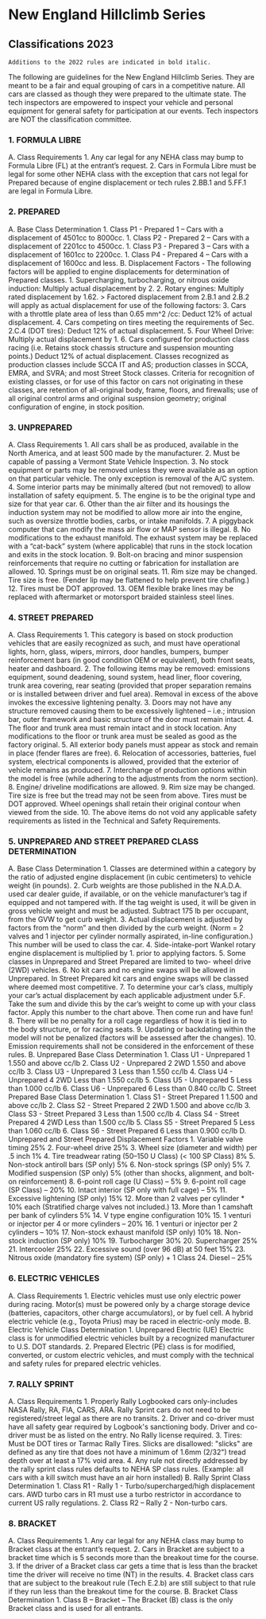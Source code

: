 # New England Hillclimb Series

## Classifications 2023

```
Additions to the 2022 rules are indicated in bold italic.
```

The following are guidelines for the New England Hillclimb Series.
They are meant to be a fair and equal grouping of cars in a competitive nature.
All cars are classed as though they were prepared to the ultimate state.
The tech inspectors are empowered to inspect your vehicle and personal equipment for general safety for participation at our events.
Tech inspectors are NOT the classification committee.

### 1. FORMULA LIBRE

A. Class Requirements
	1. Any car legal for any NEHA class may bump to Formula Libre (FL) at the entrant’s request.
	2. Cars in Formula Libre must be legal for some other NEHA class with the exception that cars not legal for Prepared because of engine displacement or tech rules 2.BB.1 and 5.FF.1 are legal in Formula Libre.

### 2. PREPARED

A. Base Class Determination
	1. Class P1 - Prepared 1 – Cars with a displacement of 4501cc to 8000cc.
	1. Class P2 - Prepared 2 – Cars with a displacement of 2201cc to 4500cc.
	1. Class P3 - Prepared 3 – Cars with a displacement of 1601cc to 2200cc.
	1. Class P4 - Prepared 4 – Cars with a displacement of 1600cc and less.
B. Displacement Factors - The following factors will be applied to engine
displacements for determination of Prepared classes.
	1. Supercharging, turbocharging, or nitrous oxide induction: Multiply actual displacement by 2.
	2. Rotary engines: Multiply rated displacement by 1.62.
		> Factored displacement from 2.B.1 and 2.B.2 will apply as actual displacement for use of the following factors:
	3. Cars with a throttle plate area of less than 0.65 mm^2 /cc: Deduct 12% of actual displacement.
	4. Cars competing on tires meeting the requirements of Sec. 2.C.4 (DOT tires): Deduct 12% of actual displacement.
	5. Four Wheel Drive: Multiply actual displacement by 1.
	6. Cars configured for production class racing (i.e. Retains stock chassis structure and suspension mounting points.) 
		Deduct 12% of actual displacement. 
		Classes recognized as production classes include SCCA IT and AS; production classes in SCCA, EMRA, and SVRA; and most Street Stock classes. 
		Criteria for recognition of existing classes, or for use of this factor on cars not originating in these classes, are retention of all-original body, frame, floors, and firewalls; use of all original control arms and original suspension geometry; original configuration of engine, in stock position.

### 3. UNPREPARED

A. Class Requirements
	1. All cars shall be as produced, available in the North America, and at least 500 made by the manufacturer.
	2. Must be capable of passing a Vermont State Vehicle Inspection.
	3. No stock equipment or parts may be removed unless they were available as an option on that particular vehicle. The only exception is removal of the A/C system.
	4. Some interior parts may be minimally altered (but not removed) to allow installation of safety equipment.
	5. The engine is to be the original type and size for that year car.
	6. Other than the air filter and its housings the induction system may not be modified to allow more air into the engine, such as oversize throttle bodies, carbs, or intake manifolds.
	7. A piggyback computer that can modify the mass air flow or MAP sensor is illegal.
	8. No modifications to the exhaust manifold. The exhaust system may be replaced with a “cat-back” system (where applicable) that runs in the stock location and exits in the stock location.
	9. Bolt-on bracing and minor suspension reinforcements that require no cutting or fabrication for installation are allowed.
	10. Springs must be on original seats.
	11. Rim size may be changed. Tire size is free. (Fender lip may be flattened to help prevent tire chafing.)
	12. Tires must be DOT approved.
	13. OEM flexible brake lines may be replaced with aftermarket or motorsport braided stainless steel lines.

### 4. STREET PREPARED

A. Class Requirements
	1. This category is based on stock production vehicles that are easily recognized as such, and must have operational lights, horn, glass, wipers, mirrors, door handles, bumpers, bumper reinforcement bars (in good condition OEM or equivalent), both front seats, heater and dashboard.
	2. The following items may be removed: emissions equipment, sound deadening, sound system, head liner, floor covering, trunk area covering, rear seating (provided that proper separation remains or is installed between driver and fuel area). Removal in excess of the above invokes the excessive lightening penalty.
	3. Doors may not have any structure removed causing them to be excessively lightened – i.e.; intrusion bar, outer framework and basic structure of the door must remain intact.
	4. The floor and trunk area must remain intact and in stock location. Any modifications to the floor or trunk area must be sealed as good as the factory original.
	5. All exterior body panels must appear as stock and remain in place (fender flares are free).
	6. Relocation of accessories, batteries, fuel system, electrical components is allowed, provided that the exterior of vehicle remains as produced.
	7. Interchange of production options within the model is free (while adhering to the adjustments from the norm section).
	8. Engine/ driveline modifications are allowed.
	9. Rim size may be changed. Tire size is free but the tread may not be seen from above. Tires must be DOT approved. Wheel openings shall retain their original contour when viewed from the side.
	10. The above items do not void any applicable safety requirements as listed in the Technical and Safety Requirements.

### 5. UNPREPARED AND STREET PREPARED CLASS DETERMINATION

A. Base Class Determination
	1. Classes are determined within a category by the ratio of adjusted engine displacement (in cubic centimeters) to vehicle weight (in pounds).
	2. Curb weights are those published in the N.A.D.A. used car dealer guide, if available, or on the vehicle manufacturer’s tag if equipped and not tampered with. If the tag weight is used, it will be given in gross vehicle weight and must be adjusted. Subtract 175 lb per occupant, from the GVW to get curb weight.
	3. Actual displacement is adjusted by factors from the “norm” and then divided by the curb weight. (Norm = 2 valves and 1 injector per cylinder normally aspirated, in-line configuration.) This number will be used to class the car.
	4. Side-intake-port Wankel rotary engine displacement is multiplied by 1. prior to applying factors.
	5. Some classes in Unprepared and Street Prepared are limited to two- wheel drive (2WD) vehicles.
	6. No kit cars and no engine swaps will be allowed in Unprepared. In Street Prepared kit cars and engine swaps will be classed where deemed most competitive.
	7. To determine your car’s class, multiply your car’s actual displacement by each applicable adjustment under 5.F. Take the sum and divide this by the car’s weight to come up with your class factor. Apply this number to the chart above. Then come run and have fun!
	8. There will be no penalty for a roll cage regardless of how it is tied in to the body structure, or for racing seats.
	9. Updating or backdating within the model will not be penalized (factors will be assessed after the changes).
	10. Emission requirements shall not be considered in the enforcement of these rules.
B. Unprepared Base Class Determination
	1. Class U1 - Unprepared 1 1.550 and above cc/lb
	2. Class U2 - Unprepared 2 2WD 1.550 and above cc/lb
	3. Class U3 - Unprepared 3 Less than 1.550 cc/lb
	4. Class U4 - Unprepared 4 2WD Less than 1.550 cc/lb
	5. Class U5 - Unprepared 5 Less than 1.000 cc/lb
	6. Class U6 - Unprepared 6 Less than 0.840 cc/lb
C. Street Prepared Base Class Determination
	1. Class S1 - Street Prepared 1 1.500 and above cc/lb
	2. Class S2 - Street Prepared 2 2WD 1.500 and above cc/lb
	3. Class S3 - Street Prepared 3 Less than 1.500 cc/lb
	4. Class S4 - Street Prepared 4 2WD Less than 1.500 cc/lb
	5. Class S5 - Street Prepared 5 Less than 1.060 cc/lb
	6. Class S6 - Street Prepared 6 Less than 0.900 cc/lb
D. Unprepared and Street Prepared Displacement Factors
	1. Variable valve timing 25%
	2. Four-wheel drive 25%
	3. Wheel size (diameter and width) per .5 inch 1%
	4. Tire treadwear rating (50–150 U Class) (< 100 SP Class) 8%
	5. Non-stock antiroll bars (SP only) 5%
	6. Non-stock springs (SP only) 5%
	7. Modified suspension (SP only) 5%
		(other than shocks, alignment, and bolt-on reinforcement)
	8. 6-point roll cage (U Class) – 5%
	9. 6-point roll cage (SP Class) – 20%
	10. Intact interior (SP only with full cage) – 5%
	11. Excessive lightening (SP only) 15%
	12. More than 2 valves per cylinder * 10% each
		(Stratified charge valves not included.)
	13. More than 1 camshaft per bank of cylinders 5%
	14. V type engine configuration 10%
	15. 1 venturi or injector per 4 or more cylinders – 20%
	16. 1 venturi or injector per 2 cylinders – 10%
	17. Non-stock exhaust manifold (SP only) 10%
	18. Non-stock induction (SP only) 10%
	19. Turbocharger 30%
	20. Supercharger 25%
	21. Intercooler 25%
	22. Excessive sound (over 96 dB) at 50 feet 15%
	23. Nitrous oxide (mandatory fire system) (SP only) + 1 Class
	24. Diesel – 25%

### 6. ELECTRIC VEHICLES

A. Class Requirements
	1. Electric vehicles must use only electric power during racing. Motor(s) must be powered only by a charge storage device (batteries, capacitors, other charge accumulators), or by fuel cell. A hybrid electric vehicle (e.g., Toyota Prius) may be raced in electric-only mode.
B. Electric Vehicle Class Determination
	1. Unprepared Electric (UE) Electric class is for unmodified electric vehicles built by a recognized manufacturer to U.S. DOT standards.
	2. Prepared Electric (PE) class is for modified, converted, or custom electric vehicles, and must comply with the technical and safety rules for prepared electric vehicles.

### 7. RALLY SPRINT

A. Class Requirements
	1. Properly Rally Logbooked cars only-includes NASA Rally, RA, FIA, CARS, ARA. Rally Sprint cars do not need to be registered/street legal as there are no transits.
	2. Driver and co-driver must have all safety gear required by Logbook's sanctioning body. Driver and co-driver must be as listed on the entry. No Rally license required.
	3. Tires: Must be DOT tires or Tarmac Rally Tires. Slicks are disallowed: "slicks" are defined as any tire that does not have a minimum of 1.6mm (2/32") tread depth over at least a 17% void area.
	4. Any rule not directly addressed by the rally sprint class rules defaults to NEHA SP class rules. (Example: all cars with a kill switch must have an air horn installed)
B. Rally Sprint Class Determination
	1. Class R1 - Rally 1 - Turbo/supercharged/high displacement cars. AWD turbo cars in R1 must use a turbo restrictor in accordance to current US rally regulations.
	2. Class R2 – Rally 2 - Non-turbo cars.

### 8. BRACKET

A. Class Requirements
	1. Any car legal for any NEHA class may bump to Bracket class at the entrant’s request.
	2. Cars in Bracket are subject to a bracket time which is 5 seconds more than the breakout time for the course.
	3. If the driver of a Bracket class car gets a time that is less than the bracket time the driver will receive no time (NT) in the results.
	4. Bracket class cars that are subject to the breakout rule (Tech E.2.b) are still subject to that rule if they run less than the breakout time for the course.
B. Bracket Class Determination
	1. Class B – Bracket – The Bracket (B) class is the only Bracket class and is used for all entrants.